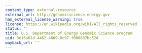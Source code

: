 ```yaml
---
content_type: external-resource
external_url: http://genomicscience.energy.gov
has_external_license_warning: true
license: https://en.wikipedia.org/wiki/All_rights_reserved
status: ''
title: U.S. Department of Energy Genomic Science program
uid: 3e16a61d-4462-4609-8c97-f000887bc52d
wayback_url: ''
---
```

